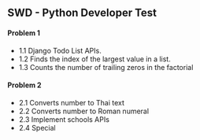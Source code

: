 ## SWD - Python Developer Test

#### Problem 1
- 1.1 Django Todo List APIs.
- 1.2 Finds the index of the largest value in a list.
- 1.3 Counts the number of trailing zeros in the factorial

#### Problem 2
- 2.1 Converts number to Thai text
- 2.2 Converts number to Roman numeral
- 2.3 Implement schools APIs
- 2.4 Special
